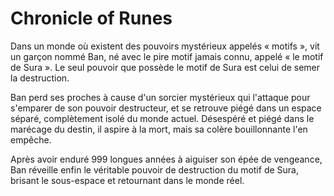 # Chronicle of Runes
Dans un monde où existent des pouvoirs mystérieux appelés « motifs », vit un garçon nommé Ban, né avec le pire motif jamais connu, appelé « le motif de Sura ». Le seul pouvoir que possède le motif de Sura est celui de semer la destruction.

Ban perd ses proches à cause d'un sorcier mystérieux qui l'attaque pour s'emparer de son pouvoir destructeur, et se retrouve piégé dans un espace séparé, complètement isolé du monde actuel. Désespéré et piégé dans le marécage du destin, il aspire à la mort, mais sa colère bouillonnante l'en empêche.

Après avoir enduré 999 longues années à aiguiser son épée de vengeance, Ban réveille enfin le véritable pouvoir de destruction du motif de Sura, brisant le sous-espace et retournant dans le monde réel.